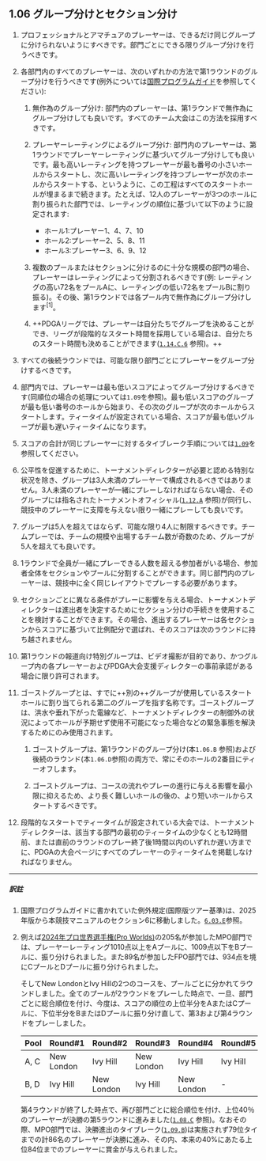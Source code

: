 ## 1.06 グループ分けとセクション分け

1. プロフェッショナルとアマチュアのプレーヤーは、できるだけ同じグループに分けられないようにすべきです。部門ごとにできる限りグループ分けを行うべきです。

1. 各部門内のすべてのプレーヤーは、次のいずれかの方法で第1ラウンドのグループ分けを行うべきです(例外については[国際プログラムガイド](dgj/programguid)を参照してください):

    1. 無作為のグループ分け: 部門内のプレーヤーは、第1ラウンドで無作為にグループ分けしても良いです。すべてのチーム大会はこの方法を採用すべきです。

    1. プレーヤーレーティングによるグループ分け: 部門内のプレーヤーは、第1ラウンドでプレーヤーレーティングに基づいてグループ分けしても良いです。最も高いレーティングを持つプレーヤーが最も番号の小さいホールからスタートし、次に高いレーティングを持つプレーヤーが次のホールからスタートする、というように、この工程はすべてのスタートホールが埋まるまで続きます。たとえば、12人のプレーヤーが3つのホールに割り振られた部門では、レーティングの順位に基づいて以下のように設定されます:

        * ホール1:プレーヤー1、4、7、10
        * ホール2:プレーヤー2、5、8、11
        * ホール3:プレーヤー3、6、9、12

    1. 複数のプールまたはセクションに分けるのに十分な規模の部門の場合、プレーヤーはレーティングによって分割されるべきです(例: レーティングの高い72名をプールAに、レーティングの低い72名をプールBに割り振る)。その後、第1ラウンドでは各プール内で無作為にグループ分けします<sup>[1]</sup>。

    1. ++PDGAリーグでは、プレーヤーは自分たちでグループを決めることができ、リーグが段階的なスタート時間を採用している場合は、自分たちのスタート時間も決めることができます([`1.14.C.6`]() 参照)。++

1. すべての後続ラウンドでは、可能な限り部門ごとにプレーヤーをグループ分けするべきです。

1. 部門内では、プレーヤーは最も低いスコアによってグループ分けするべきです(同順位の場合の処理については`1.09`を参照)。最も低いスコアのグループが最も低い番号のホールから始まり、その次のグループが次のホールからスタートします。ティータイムが設定されている場合、スコアが最も低いグループが最も遅いティータイムになります。

1. スコアの合計が同じプレーヤーに対するタイブレーク手順については[`1.09`]()を参照してください。

1. 公平性を促進するために、トーナメントディレクターが必要と認める特別な状況を除き、グループは3人未満のプレーヤーで構成されるべきではありません。3人未満のプレーヤーが一緒にプレーしなければならない場合、そのグループには指名されたトーナメントオフィシャル([`1.12.A`]() 参照)が同行し、競技中のプレーヤーに支障を与えない限り一緒にプレーしても良いです。

1. グループは5人を超えてはならず、可能な限り4人に制限するべきです。チームプレーでは、チームの規模や出場するチーム数が奇数のため、グループが5人を超えても良いです。

1. 1ラウンドで全員が一緒にプレーできる人数を超える参加者がいる場合、参加者全体をセクションやプールに分割することができます。同じ部門内のプレーヤーは、競技中に全く同じレイアウトでプレーする必要があります。

1. セクションごとに異なる条件がプレーに影響を与える場合、トーナメントディレクターは進出者を決定するためにセクション分けの手続きを使用することを検討することができます。その場合、進出するプレーヤーは各セクションからスコアに基づいて比例配分で選ばれ、そのスコアは次のラウンドに持ち越されません。

1. 第1ラウンドの報道向け特別グループは、ビデオ撮影が目的であり、かつグループ内の各プレーヤーおよびPDGA大会支援ディレクターの事前承認がある場合に限り許可されます。

1. ゴーストグループとは、すでに++別の++グループが使用しているスタートホールに割り当てられる第二のグループを指す名称です。ゴーストグループは、洪水や垂れ下がった電線など、トーナメントディレクターの制御外の状況によってホールが予期せず使用不可能になった場合などの緊急事態を解決するためにのみ使用されます。

	1.	ゴーストグループは、第1ラウンドのグループ分け(本`1.06.B` 参照)および後続のラウンド(本`1.06.D`参照)の両方で、常にそのホールの2番目にティーオフします。

	2.	ゴーストグループは、コースの流れやプレーの進行に与える影響を最小限に抑えるため、より長く難しいホールの後の、より短いホールからスタートするべきです。

1. 段階的なスタートでティータイムが設定されている大会では、トーナメントディレクターは、該当する部門の最初のティータイムの少なくとも12時間前、または直前のラウンドのプレー終了後1時間以内のいずれか遅い方までに、PDGAの大会ページにすべてのプレーヤーのティータイムを掲載しなければなりません。

---
##### 訳註

1. 国際プログラムガイドに書かれていた例外規定(国際版ツアー基準)は、2025年版から本競技マニュアルのセクション6に移動しました。[`6.03.E`]()参照。

1. 例えば[2024年プロ世界選手権(Pro Worlds)](https://www.pdga.com/tour/event/71315)の205名が参加したMPO部門では、プレーヤーレーティング1010点以上をAプールに、1009点以下をBプールに、振り分けられました。また89名が参加したFPO部門では、934点を境にCプールとDプールに振り分けられました。

    そしてNew LondonとIvy Hillの2つのコースを、プールごとに分かれてラウンドしました。全てのプールが2ラウンドをプレーした時点で、一旦、部門ごとに総合順位を付け、今度は、スコアの順位の上位半分をAまたはCプールに、下位半分をBまたはDプールに振り分け直して、第3および第4ラウンドをプレーしました。

    |Pool|Round#1|Round#2|Round#3|Round#4|Round#5|
    |----|-------|-------|-------|-------|-------|
    |A, C|New London|Ivy Hill|New London|Ivy Hill|Ivy Hill|
    |B, D|Ivy Hill|New London|Ivy Hill|New London|-|

    第4ラウンドが終了した時点で、再び部門ごとに総合順位を付け、上位40％のプレーヤーが決勝の第5ラウンドに進みました([`1.08.C`]() 参照)。なおその際、MPO部門では、決勝進出のタイブレーク([`1.09.B`]())は実施されず79位タイまでの計86名のプレーヤーが決勝に進み、その内、本来の40%にあたる上位84位までのプレーヤーに賞金が与えられました。